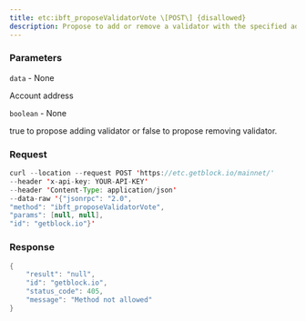 ```yaml
---
title: etc:ibft_proposeValidatorVote \[POST\] {disallowed}
description: Propose to add or remove a validator with the specified address.
---
```


### Parameters


`data` - None

Account address

`boolean` - None

true to propose adding validator or false to propose removing validator.

### Request

``` java
curl --location --request POST 'https://etc.getblock.io/mainnet/' 
--header 'x-api-key: YOUR-API-KEY' 
--header 'Content-Type: application/json' 
--data-raw '{"jsonrpc": "2.0",
"method": "ibft_proposeValidatorVote",
"params": [null, null],
"id": "getblock.io"}'
```

###  Response

``` java
{
    "result": "null",
    "id": "getblock.io",
    "status_code": 405,
    "message": "Method not allowed"
}
```

